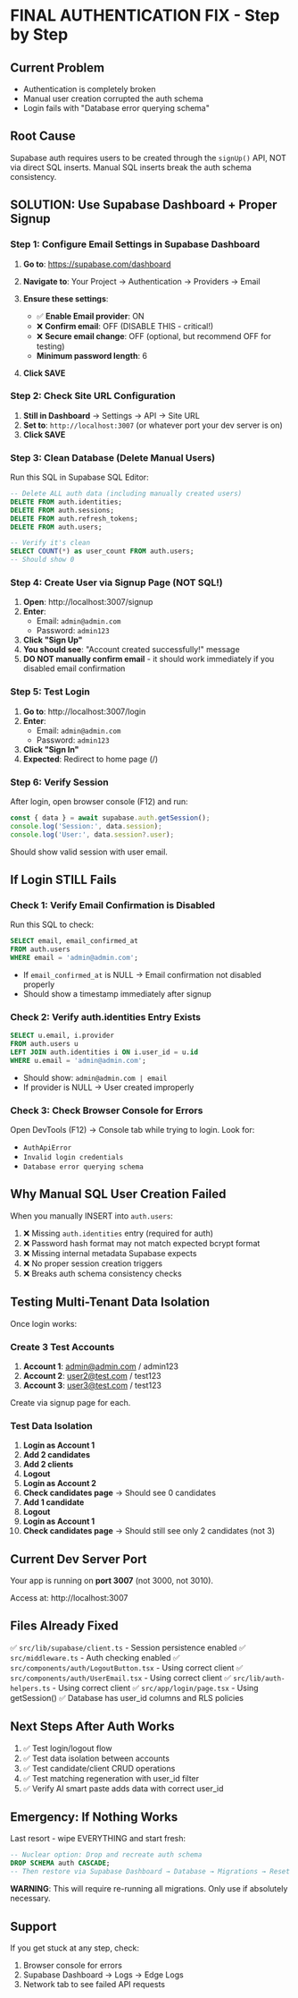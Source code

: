 # FINAL AUTHENTICATION FIX - Step by Step

## Current Problem
- Authentication is completely broken
- Manual user creation corrupted the auth schema
- Login fails with "Database error querying schema"

## Root Cause
Supabase auth requires users to be created through the `signUp()` API, NOT via direct SQL inserts. Manual SQL inserts break the auth schema consistency.

## SOLUTION: Use Supabase Dashboard + Proper Signup

### Step 1: Configure Email Settings in Supabase Dashboard

1. **Go to**: https://supabase.com/dashboard
2. **Navigate to**: Your Project → Authentication → Providers → Email
3. **Ensure these settings**:
   - ✅ **Enable Email provider**: ON
   - ❌ **Confirm email**: OFF (DISABLE THIS - critical!)
   - ❌ **Secure email change**: OFF (optional, but recommend OFF for testing)
   - **Minimum password length**: 6

4. **Click SAVE**

### Step 2: Check Site URL Configuration

1. **Still in Dashboard** → Settings → API → Site URL
2. **Set to**: `http://localhost:3007` (or whatever port your dev server is on)
3. **Click SAVE**

### Step 3: Clean Database (Delete Manual Users)

Run this SQL in Supabase SQL Editor:

```sql
-- Delete ALL auth data (including manually created users)
DELETE FROM auth.identities;
DELETE FROM auth.sessions;
DELETE FROM auth.refresh_tokens;
DELETE FROM auth.users;

-- Verify it's clean
SELECT COUNT(*) as user_count FROM auth.users;
-- Should show 0
```

### Step 4: Create User via Signup Page (NOT SQL!)

1. **Open**: http://localhost:3007/signup
2. **Enter**:
   - Email: `admin@admin.com`
   - Password: `admin123`
3. **Click "Sign Up"**
4. **You should see**: "Account created successfully!" message
5. **DO NOT manually confirm email** - it should work immediately if you disabled email confirmation

### Step 5: Test Login

1. **Go to**: http://localhost:3007/login
2. **Enter**:
   - Email: `admin@admin.com`
   - Password: `admin123`
3. **Click "Sign In"**
4. **Expected**: Redirect to home page (/)

### Step 6: Verify Session

After login, open browser console (F12) and run:

```javascript
const { data } = await supabase.auth.getSession();
console.log('Session:', data.session);
console.log('User:', data.session?.user);
```

Should show valid session with user email.

## If Login STILL Fails

### Check 1: Verify Email Confirmation is Disabled

Run this SQL to check:

```sql
SELECT email, email_confirmed_at
FROM auth.users
WHERE email = 'admin@admin.com';
```

- If `email_confirmed_at` is NULL → Email confirmation not disabled properly
- Should show a timestamp immediately after signup

### Check 2: Verify auth.identities Entry Exists

```sql
SELECT u.email, i.provider
FROM auth.users u
LEFT JOIN auth.identities i ON i.user_id = u.id
WHERE u.email = 'admin@admin.com';
```

- Should show: `admin@admin.com | email`
- If provider is NULL → User created improperly

### Check 3: Check Browser Console for Errors

Open DevTools (F12) → Console tab while trying to login. Look for:
- `AuthApiError`
- `Invalid login credentials`
- `Database error querying schema`

## Why Manual SQL User Creation Failed

When you manually INSERT into `auth.users`:
1. ❌ Missing `auth.identities` entry (required for auth)
2. ❌ Password hash format may not match expected bcrypt format
3. ❌ Missing internal metadata Supabase expects
4. ❌ No proper session creation triggers
5. ❌ Breaks auth schema consistency checks

## Testing Multi-Tenant Data Isolation

Once login works:

### Create 3 Test Accounts

1. **Account 1**: admin@admin.com / admin123
2. **Account 2**: user2@test.com / test123
3. **Account 3**: user3@test.com / test123

Create via signup page for each.

### Test Data Isolation

1. **Login as Account 1**
2. **Add 2 candidates**
3. **Add 2 clients**
4. **Logout**
5. **Login as Account 2**
6. **Check candidates page** → Should see 0 candidates
7. **Add 1 candidate**
8. **Logout**
9. **Login as Account 1**
10. **Check candidates page** → Should still see only 2 candidates (not 3)

## Current Dev Server Port

Your app is running on **port 3007** (not 3000, not 3010).

Access at: http://localhost:3007

## Files Already Fixed

✅ `src/lib/supabase/client.ts` - Session persistence enabled
✅ `src/middleware.ts` - Auth checking enabled
✅ `src/components/auth/LogoutButton.tsx` - Using correct client
✅ `src/components/auth/UserEmail.tsx` - Using correct client
✅ `src/lib/auth-helpers.ts` - Using correct client
✅ `src/app/login/page.tsx` - Using getSession()
✅ Database has user_id columns and RLS policies

## Next Steps After Auth Works

1. ✅ Test login/logout flow
2. ✅ Test data isolation between accounts
3. ✅ Test candidate/client CRUD operations
4. ✅ Test matching regeneration with user_id filter
5. ✅ Verify AI smart paste adds data with correct user_id

## Emergency: If Nothing Works

Last resort - wipe EVERYTHING and start fresh:

```sql
-- Nuclear option: Drop and recreate auth schema
DROP SCHEMA auth CASCADE;
-- Then restore via Supabase Dashboard → Database → Migrations → Reset
```

**WARNING**: This will require re-running all migrations. Only use if absolutely necessary.

## Support

If you get stuck at any step, check:
1. Browser console for errors
2. Supabase Dashboard → Logs → Edge Logs
3. Network tab to see failed API requests
